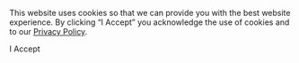 <!DOCTYPE html>
<!--[if lte 8]><html class="pre-ie9" lang="en"><![endif]-->
<!--[if gte IE 9]><!--><html lang="en"><!--<![endif]-->
<head>
  <title>Hello, world!</title>
  <meta charset="UTF-8" />
  <meta name="viewport" content="width=device-width,initial-scale=1" />
  <meta name="description" content="" />
  <link href="https://cdn.jsdelivr.net/npm/bootstrap@5.2.0-beta1/dist/css/bootstrap.min.css" rel="stylesheet" crossorigin="anonymous">
  <link rel="stylesheet" type="text/css" href="style.css" />
  <link rel="icon" href="img/favicon.png">
  <meta name="theme-color" content="">
  <meta property="og:title" content="" />
  <meta property="og:description" content="" />
  <meta property="og:image" content="" />
  <meta name="twitter:card" content="">
  <meta name="twitter:site" content="">
  <meta name="twitter:title" content="">
  <meta name="twitter:description" content="">
  <meta name="twitter:image" content="">
</head>
<body>
  <div id="cookie-notice" class="w-100 bg-dark text-white pt-3 px-4 pb-1 position-fixed" style="z-index: 1000; bottom: 0;">
    <div class="container p-2">
      <div class="row">
        <div class="col-sm-8 col-md-9">
          <p class="p-2">This website uses cookies so that we can provide you with the best website experience. By clicking “I Accept” you acknowledge the use of cookies and to our <a href="#"><u>Privacy Policy</u></a>.</p> 
        </div>
        <div class="col-sm-4 col-md-3">
          <a class="i-accept btn btn-primary m-2">I Accept</a>
        </div>
      </div>
    </div>
  </div>
  <script src="https://code.jquery.com/jquery-3.6.0.min.js" crossorigin="anonymous"></script>
  <script src="https://cdn.jsdelivr.net/npm/@popperjs/core@2.11.5/dist/umd/popper.min.js" crossorigin="anonymous"></script>
  <script src="https://cdn.jsdelivr.net/npm/bootstrap@5.2.0-beta1/dist/js/bootstrap.min.js" crossorigin="anonymous"></script>
  <script type="text/javascript">
    (function($){
      $('.i-accept').on('click', function() {   
        if(localStorage.noshow !== '1') {
          $('#cookie-notice').addClass('d-none');
           localStorage.noshow='1';
        }  
      });
      if(localStorage.noshow == '1') {
        $('#cookie-notice').addClass('d-none');
      };
    })(jQuery);
  </script>
</body>
</html>
